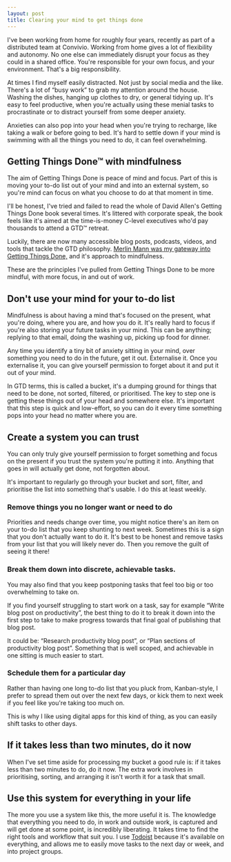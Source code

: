 ```yaml
---
layout: post
title: Clearing your mind to get things done
---
```


I've been working from home for roughly four years, recently as part of a distributed team at Convivio. Working from home gives a lot of flexibility and autonomy. No one else can immediately disrupt your focus as they could in a shared office. You're responsible for your own focus, and your environment. That's a big responsibility.

At times I find myself easily distracted. Not just by social media and the like. There's a lot of “busy work” to grab my attention around the house. Washing the dishes, hanging up clothes to dry, or general tidying up. It's easy to feel productive, when you're actually using these menial tasks to procrastinate or to distract yourself from some deeper anxiety.

Anxieties can also pop into your head when you're trying to recharge, like taking a walk or before going to bed. It's hard to settle down if your mind is swimming with all the things you need to do, it can feel overwhelming.

## Getting Things Done™ with mindfulness

The aim of Getting Things Done is peace of mind and focus. Part of this is moving your to-do list out of your mind and into an external system, so you're mind can focus on what you choose to do at that moment in time.

I'll be honest, I've tried and failed to read the whole of David Allen's Getting Things Done book several times. It's littered with corporate speak, the book feels like it's aimed at the time-is-money C-level executives who'd pay thousands to attend a GTD™ retreat.

Luckily, there are now many accessible blog posts, podcasts, videos, and tools that tackle the GTD philosophy. <a href="http://www.43folders.com/2004/09/08/getting-started-with-getting-things-done">Merlin Mann was my gateway into Getting Things Done,</a> and it's approach to mindfulness.

These are the principles I've pulled from Getting Things Done to be more mindful, with more focus, in and out of work.

## Don't use your mind for your to-do list

Mindfulness is about having a mind that's focused on the present, what you're doing, where you are, and how you do it. It's really hard to focus if you're also storing your future tasks in your mind. This can be anything; replying to that email, doing the washing up, picking up food for dinner. 

Any time you identify a tiny bit of anxiety sitting in your mind, over something you need to do in the future, get it out. Externalise it. Once you externalise it, you can give yourself permission to forget about it and put it out of your mind.

In GTD terms, this is called a bucket, it's a dumping ground for things that need to be done, not sorted, filtered, or prioritised. The key to step one is getting these things out of your head and somewhere else. It's important that this step is quick and low-effort, so you can do it every time something pops into your head no matter where you are.

## Create a system you can trust

You can only truly give yourself permission to forget something and focus on the present if you trust the system you're putting it into. Anything that goes in will actually get done, not forgotten about.

It's important to regularly go through your bucket and sort, filter, and prioritise the list into something that's usable. I do this at least weekly.

### Remove things you no longer want or need to do

Priorities and needs change over time, you might notice there's an item on your to-do list that you keep shunting to next week. Sometimes this is a sign that you don't actually want to do it. It's best to be honest and remove tasks from your list that you will likely never do. Then you remove the guilt of seeing it there!

### Break them down into discrete, achievable tasks.

You may also find that you keep postponing tasks that feel too big or too overwhelming to take on.

If you find yourself struggling to start work on a task, say for example “Write blog post on productivity”, the best thing to do it to break it down into the first step to take to make progress towards that final goal of publishing that blog post.

It could be: “Research productivity blog post”, or “Plan sections of productivity blog post”. Something that is well scoped, and achievable in one sitting is much easier to start.

### Schedule them for a particular day

Rather than having one long to-do list that you pluck from, Kanban-style, I prefer to spread them out over the next few days, or kick them to next week if you feel like you're taking too much on.

This is why I like using digital apps for this kind of thing, as you can easily shift tasks to other days. 

## If it takes less than two minutes, do it now

When I've set time aside for processing my bucket a good rule is: if it takes less than two minutes to do, do it now. The extra work involves in prioritising, sorting, and arranging it isn't worth it for a task that small.

## Use this system for everything in your life

The more you use a system like this, the more useful it is. The knowledge that everything you need to do, in work and outside work, is captured and will get done at some point, is incredibly liberating. It takes time to find the right tools and workflow that suit you. I use <a href="https://todoist.com">Todoist</a> because it's available on everything, and allows me to easily move tasks to the next day or week, and into project groups.